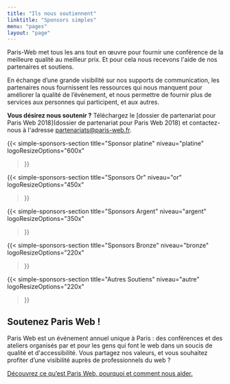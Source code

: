 ```yaml
---
title: "Ils nous soutiennent"
linktitle: "Sponsors simples"
menu: "pages"
layout: "page"
---
```


Paris-Web met tous les ans tout en œuvre pour fournir une conférence de la meilleure qualité au meilleur prix. Et pour cela nous recevons l'aide de nos partenaires et soutiens.

En échange d’une grande visibilité sur nos supports de communication, les partenaires nous fournissent les ressources qui nous manquent pour améliorer la qualité de l’évènement, et nous permettre de fournir plus de services aux personnes qui participent, et aux autres.

**Vous désirez nous soutenir ?** Téléchargez le [dossier de partenariat pour Paris Web 2018](dossier de partenariat pour Paris Web 2018) et contactez-nous à l'adresse [partenariats@paris-web.fr](mailto:partenariats@paris-web.fr).

{{< simple-sponsors-section
  title="Sponsor platine"
  niveau="platine"
  logoResizeOptions="600x"
>}}

{{< simple-sponsors-section
  title="Sponsors Or"
  niveau="or"
  logoResizeOptions="450x"
>}}

{{< simple-sponsors-section
  title="Sponsors Argent"
  niveau="argent"
  logoResizeOptions="350x"
>}}

{{< simple-sponsors-section
  title="Sponsors Bronze"
  niveau="bronze"
  logoResizeOptions="220x"
>}}

{{< simple-sponsors-section
  title="Autres Soutiens"
  niveau="autre"
  logoResizeOptions="220x"
>}}


<h2 class="separation">Soutenez Paris Web !</h2>

Paris Web est un événement annuel unique à Paris : des conférences et des ateliers organisés par et pour les gens qui font le web dans un soucis de qualité et d'accessibilité. Vous partagez nos valeurs, et vous souhaitez profiter d’une visibilité auprès de professionnels du web ?

[Découvrez ce qu’est Paris Web, pourquoi et comment nous aider.](../devenez-sponsor)